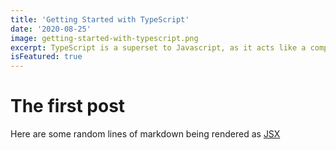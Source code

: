 ```yaml
---
title: 'Getting Started with TypeScript'
date: '2020-08-25'
image: getting-started-with-typescript.png
excerpt: TypeScript is a superset to Javascript, as it acts like a compiler to detect early errors
isFeatured: true
---
```


# The first post

Here are some random lines of markdown being rendered as [JSX](https://georgey.codes)
